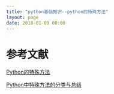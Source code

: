 ```yaml
---
title: "python基础知识--python的特殊方法"
layout: page
date: 2018-01-09 00:00
---
```


# 参考文献
[Python的特殊方法](https://www.jianshu.com/p/c50e3e7394dd)

[Python中特殊方法的分类与总结](https://blog.csdn.net/Airuio/article/details/80417569)